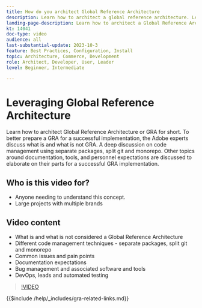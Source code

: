 ```yaml
---
title: How do you architect Global Reference Architecture
description: Learn how to architect a global reference architecture. Learn techniques and ideas to ensure your Global Reference Architecture project starts off on the right track
landing-page-description: Learn how to architect a Global Reference Architecture with Adobe Commerce
kt: 14041
doc-type: video
audience: all
last-substantial-update: 2023-10-3
feature: Best Practices, Configuration, Install
topic: Architecture, Commerce, Development
role: Architect, Developer, User, Leader
level: Beginner, Intermediate

---
```

# Leveraging Global Reference Architecture

Learn how to architect Global Reference Architecture or GRA for short. To better prepare a GRA for a successful implementation, the Adobe experts discuss what is and what is not GRA. A deep discussion on code management using separate packages, split git and monorepo. Other topics around documentation, tools, and personnel expectations are discussed to elaborate on their parts for a successful GRA implementation.

## Who is this video for?

* Anyone needing to understand this concept.
* Large projects with multiple brands

## Video content

* What is and what is not considered a Global Reference Architecture
* Different code management techniques - separate packages, split git and monorepo
* Common issues and pain points
* Documentation expectations
* Bug management and associated software and tools
* DevOps, leads and automated testing

>[!VIDEO](https://video.tv.adobe.com/v/3424644?learn=on)

{{$include /help/_includes/gra-related-links.md}}
